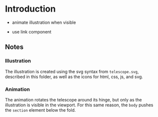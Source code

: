 # Introduction

- animate illustration when visible

- use link component

## Notes

### Illustration

The illustration is created using the svg syntax from `telescope.svg`, described in this folder, as well as the icons for html, css, js, and svg.

### Animation

The animation rotates the telescope around its hinge, but only as the illustration is visible in the viewport. For this same reason, the `body` pushes the `section` element below the fold.
